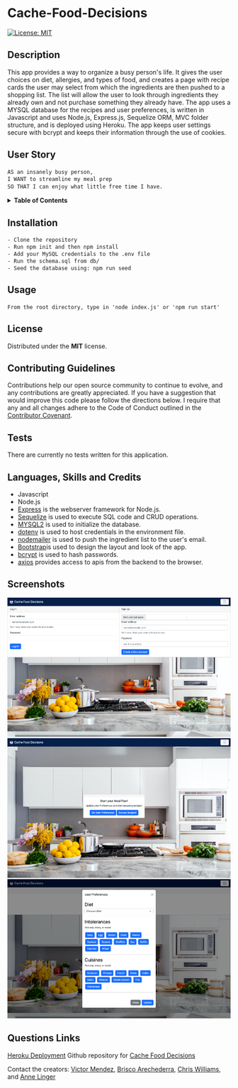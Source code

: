 # Cache-Food-Decisions

[![License: MIT](https://img.shields.io/badge/License-MIT-yellow.svg)](https://opensource.org/licenses/MIT)

## Description

This app provides a way to organize a busy person's life. It gives the user choices on diet, allergies, and types of food, and creates a page with recipe cards the user may select from which the ingredients are then pushed to a shopping list. The list will allow the user to look through ingredients they already own and not purchase something they already have. The app uses a MYSQL database for the recipes and user preferences, is written in Javascript and uses Node.js, Express.js, Sequelize ORM, MVC folder structure, and is deployed using Heroku. The app keeps user settings secure with bcrypt and keeps their information through the use of cookies.


## User Story

```md
AS an insanely busy person,
I WANT to streamline my meal prep
SO THAT I can enjoy what little free time I have.

```

<details>
<summary><strong>Table of Contents</strong></summary>

  - [Description](#description)
  - [User Story](#user-story)
  - [Installation](#installation)
  - [Usage](#usage)
  - [License](#license)
  - [Contributing Guidelines](#contributing-guidelines)
  - [Tests](#tests)
  - [Languages, Skills and Credits](#languages-skills-and-credits)
  - [Screenshots](#screenshots)
  - [Questions and Links](#questions-and-links)
</details>


## Installation 
```
- Clone the repository
- Run npm init and then npm install
- Add your MySQL credentials to the .env file
- Run the schema.sql from db/
- Seed the database using: npm run seed

```

## Usage
```
From the root directory, type in 'node index.js' or 'npm run start'
```

## License
Distributed under the **MIT** license.

## Contributing Guidelines
Contributions help our open source community to continue to evolve, and any contributions are greatly appreciated. If you have a suggestion that would improve this code please follow the directions below. I require that any and all changes adhere to the Code of Conduct outlined in the [Contributor Covenant](https://www.contributor-covenant.org/).

## Tests
There are currently no tests written for this application.

## Languages, Skills and Credits
- Javascript
- Node.js
- [Express](https://www.npmjs.com/package/express) is the webserver framework for Node.js.
- [Sequelize](https://www.npmjs.com/package/sequelize) is used to execute SQL code and CRUD operations.
- [MYSQL2](https://www.npmjs.com/package/mysql2) is used to initialize the database.
- [dotenv](https://www.npmjs.com/package/dotenv) is used to host credentials in the environment file. 
- [nodemailer](https://www.npmjs.com/package/nodemailer) is used to push the ingredient list to the user's email.
- [Bootstrap](https://getbootstrap.com/)is used to design the layout and look of the app.
- [bcrypt](https://www.npmjs.com/package/bcrypt) is used to hash passwords.
- [axios](https://www.npmjs.com/package/axios) provides access to apis from the backend to the browser.

## Screenshots
  ![Signup and Login page](./public/images/signup-login-page.png)
  ![Dashboard](./public/images/dashboard-page.png)
  ![Preferences Modal](./public/images/preferences.png)


## Questions Links
[Heroku Deployment](http://damp-harbor-49836.herokuapp.com/)
Github repository for [Cache Food Decisions](https://github.com/VictorMendez96/cache-food-decisions)

Contact the creators: [Victor Mendez](https://github.com/VictorMendez96), [Brisco Arechederra](https://github.com/brisco13), [Chris Williams](https://github.com/deftonechris), and [Anne Linger](https://github.com/amccorkl)

